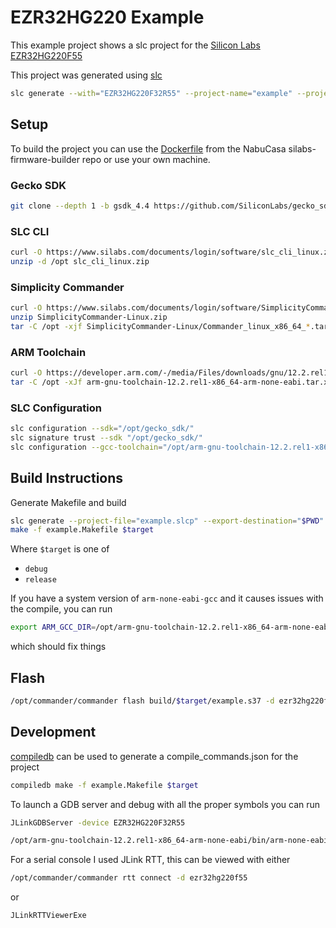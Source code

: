 # EZR32HG220 Example
This example project shows a slc project for the [Silicon Labs EZR32HG220F55](https://www.silabs.com/wireless/proprietary/ezr32hg220-sub-ghz-mcp/device.ezr32hg220f32r55g)

This project was generated using [slc](https://siliconlabs.github.io/slc-specification)

```Bash
slc generate --with="EZR32HG220F32R55" --project-name="example" --project-file="/opt/gecko_sdk/app/common/example/empty/empty.slcp" --export-destination="$PWD" --copy-proj-sources --copy-sdk-sources --new-project --force
```

## Setup

To build the project you can use the [Dockerfile](https://github.com/NabuCasa/silabs-firmware-builder/blob/main/Dockerfile) from the NabuCasa silabs-firmware-builder repo or use your own machine.


### Gecko SDK

```Bash
git clone --depth 1 -b gsdk_4.4 https://github.com/SiliconLabs/gecko_sdk.git /opt/gecko_sdk
```

### SLC CLI

```Bash
curl -O https://www.silabs.com/documents/login/software/slc_cli_linux.zip
unzip -d /opt slc_cli_linux.zip
```

### Simplicity Commander

```Bash
curl -O https://www.silabs.com/documents/login/software/SimplicityCommander-Linux.zip
unzip SimplicityCommander-Linux.zip
tar -C /opt -xjf SimplicityCommander-Linux/Commander_linux_x86_64_*.tar.bz
```

### ARM Toolchain

```Bash
curl -O https://developer.arm.com/-/media/Files/downloads/gnu/12.2.rel1/binrel/arm-gnu-toolchain-12.2.rel1-x86_64-arm-none-eabi.tar.xz
tar -C /opt -xJf arm-gnu-toolchain-12.2.rel1-x86_64-arm-none-eabi.tar.xz
```

### SLC Configuration

```Bash
slc configuration --sdk="/opt/gecko_sdk/"
slc signature trust --sdk "/opt/gecko_sdk/"
slc configuration --gcc-toolchain="/opt/arm-gnu-toolchain-12.2.rel1-x86_64-arm-none-eabi"
```

## Build Instructions

Generate Makefile and build

```Bash
slc generate --project-file="example.slcp" --export-destination="$PWD"
make -f example.Makefile $target
```

Where `$target` is one of
- `debug`
- `release`


If you have a system version of `arm-none-eabi-gcc` and it causes issues with the compile, you can run

```Bash
export ARM_GCC_DIR=/opt/arm-gnu-toolchain-12.2.rel1-x86_64-arm-none-eabi
```

which should fix things

## Flash

```Bash
/opt/commander/commander flash build/$target/example.s37 -d ezr32hg220f55
```

## Development

[compiledb](https://github.com/nickdiego/compiledb) can be used to generate a compile_commands.json for the project

```Bash
compiledb make -f example.Makefile $target
```

To launch a GDB server and debug with all the proper symbols you can run

```Bash
JLinkGDBServer -device EZR32HG220F32R55
```

```Bash
/opt/arm-gnu-toolchain-12.2.rel1-x86_64-arm-none-eabi/bin/arm-none-eabi-gdb -s build/debug/example.out -ex "target remote :2331"
```

For a serial console I used JLink RTT, this can be viewed with either

```Bash
/opt/commander/commander rtt connect -d ezr32hg220f55
```

or

```Bash
JLinkRTTViewerExe
```

